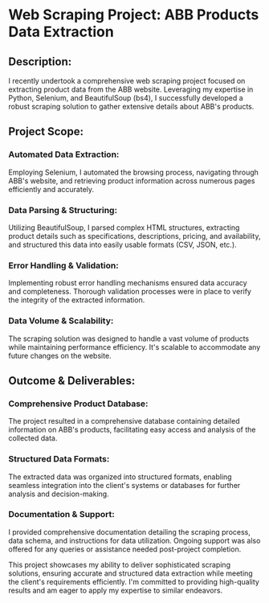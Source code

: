 # Web Scraping Project: ABB Products Data Extraction

## Description:

I recently undertook a comprehensive web scraping project focused on extracting product data from the ABB website. Leveraging my expertise in Python, Selenium, and BeautifulSoup (bs4), I successfully developed a robust scraping solution to gather extensive details about ABB's products.

## Project Scope:

### Automated Data Extraction:
Employing Selenium, I automated the browsing process, navigating through ABB's website, and retrieving product information across numerous pages efficiently and accurately.

### Data Parsing & Structuring:
Utilizing BeautifulSoup, I parsed complex HTML structures, extracting product details such as specifications, descriptions, pricing, and availability, and structured this data into easily usable formats (CSV, JSON, etc.).

### Error Handling & Validation:
Implementing robust error handling mechanisms ensured data accuracy and completeness. Thorough validation processes were in place to verify the integrity of the extracted information.

### Data Volume & Scalability:
The scraping solution was designed to handle a vast volume of products while maintaining performance efficiency. It's scalable to accommodate any future changes on the website.

## Outcome & Deliverables:

### Comprehensive Product Database:
The project resulted in a comprehensive database containing detailed information on ABB's products, facilitating easy access and analysis of the collected data.

### Structured Data Formats:
The extracted data was organized into structured formats, enabling seamless integration into the client's systems or databases for further analysis and decision-making.

### Documentation & Support:
I provided comprehensive documentation detailing the scraping process, data schema, and instructions for data utilization. Ongoing support was also offered for any queries or assistance needed post-project completion.

This project showcases my ability to deliver sophisticated scraping solutions, ensuring accurate and structured data extraction while meeting the client's requirements efficiently. I'm committed to providing high-quality results and am eager to apply my expertise to similar endeavors.
